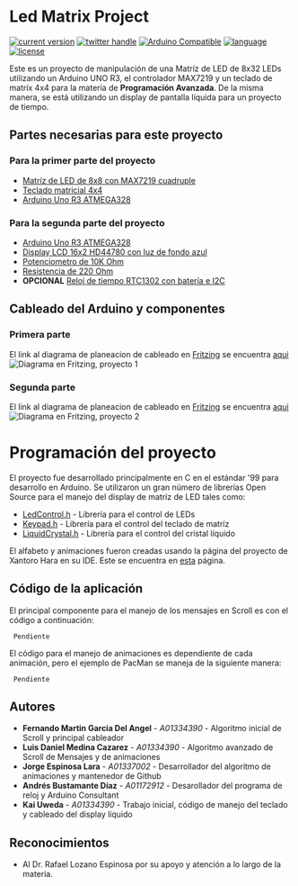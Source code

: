 # Led Matrix Project

<a href="https://paypal.me/a01334390"><img src="https://img.shields.io/badge/paypal-donate-blue.svg?longCache=true&style=flat-square" alt="current version" /></a>
<a href="http://twitter.com/A01334390"><img src="https://img.shields.io/badge/twitter-@A01334390-blue.svg?longCache=true&style=flat-square" alt="twitter handle" /></a>
<a href="https://developer.apple.com/swift"><img src="https://img.shields.io/badge/platform-Arduino-blue.svg" alt="Arduino Compatible" /></a>
<a href="https://en.wikipedia.org/wiki/C99"><img src="https://img.shields.io/badge/language-C99-yellow.svg" alt="language" /></a>
<a href="https://en.wikipedia.org/wiki/MIT_License"><img src="https://img.shields.io/badge/license-MIT-lightgray.svg?longCache=true&style=flat-square" alt="license" /></a>

Este es un proyecto de manipulación de una Matríz de LED de 8x32 LEDs utilizando un Arduino UNO R3, el controlador MAX7219 y un teclado de matríx 4x4 para la materia de **Programación Avanzada**. De la misma manera, se está utilizando un display de pantalla líquida para un proyecto de tiempo.

## Partes necesarias para este proyecto
### Para la primer parte del proyecto
* [Matríz de LED de 8x8 con MAX7219 cuadruple](https://www.taloselectronics.com/products/kit-matriz-led-de-8-8-con-max7219-cuadruple)
* [Teclado matricial 4x4](https://www.taloselectronics.com/products/teclado-matricial-4x4)
* [Arduino Uno R3 ATMEGA328](https://www.taloselectronics.com/pages/search-results-page?q=arduino+uno)

### Para la segunda parte del proyecto

* [Arduino Uno R3 ATMEGA328](https://www.taloselectronics.com/pages/search-results-page?q=arduino+uno)
* [Display LCD 16x2 HD44780 con luz de fondo azul](https://www.taloselectronics.com/products/display-lcd-16x2-hd44780-con-luz-de-fondo-azul)
* [Potenciometro de 10K Ohm](https://www.taloselectronics.com/products/potenciometro-miniatura-sin-switch-de-10-k-ohm)
* [Resistencia de 220 Ohm](https://www.taloselectronics.com/products/paquete-de-resistencias-73-valores-diferentes-1460-piezas)
* **OPCIONAL** [Reloj de tiempo RTC1302 con batería e I2C](https://www.taloselectronics.com/products/reloj-de-tiempo-real-rtc1307-con-bateria-e-i2c)

## Cableado del Arduino y componentes
### Primera parte
El link al diagrama de planeacion de cableado en [Fritzing](http://fritzing.org/home/) se encuentra [aqui](https://s3-us-west-1.amazonaws.com/martntn/sls.fzz)
![Diagrama en Fritzing, proyecto 1](https://s3-us-west-1.amazonaws.com/martntn/sls_bb.png)

### Segunda parte
El link al diagrama de planeacion de cableado en [Fritzing](http://fritzing.org/home/) se encuentra [aqui](https://s3-us-west-1.amazonaws.com/martntn/sls+2.fzz)
![Diagrama en Fritzing, proyecto 2](https://s3-us-west-1.amazonaws.com/martntn/wk_bb.png)


# Programación del proyecto
El proyecto fue desarrollado principalmente en C en el estándar '99 para desarrollo en Arduino. Se utilizaron un gran número de librerías Open Source para el manejo del display de matríz de LED tales como:

* [LedControl.h](http://wayoda.github.io/LedControl/pages/software) - Librería para el control de LEDs
* [Keypad.h](https://playground.arduino.cc/code/keypad) - Librería para el control del teclado de matríz
* [LiquidCrystal.h](https://www.arduino.cc/en/Reference/LiquidCrystal) - Librería para el control del cristal líquido

El alfabeto y animaciones fueron creadas usando la página del proyecto de Xantoro Hara en su IDE. Este se encuentra en [esta](https://xantorohara.github.io/led-matrix-editor/) página.

## Código de la aplicación
El principal componente para el manejo de los mensajes en Scroll es con el código a continuación:
```
 Pendiente
```

El código para el manejo de animaciones es dependiente de cada animación, pero el ejemplo de PacMan se maneja de la siguiente manera:
```
 Pendiente
```


## Autores

* **Fernando Martin Garcia Del Angel** - *A01334390* - Algoritmo inicial de Scroll y principal cableador
* **Luis Daniel Medina Cazarez** - *A01334390* - Algoritmo avanzado de Scroll de Mensajes y de animaciones
* **Jorge Espinosa Lara** - *A01337002* - Desarrollador del algoritmo de animaciones y mantenedor de Github
* **Andrés Bustamante Díaz** - *A01172912* - Desarollador del programa de reloj y Arduino Consultant
* **Kai Uweda** - *A01334390* - Trabajo inicial, código de manejo del teclado y cableado del display líquido

## Reconocimientos

* Al Dr. Rafael Lozano Espinosa por su apoyo y atención a lo largo de la materia.
